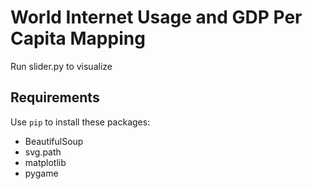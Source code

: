 # World Internet Usage and GDP Per Capita Mapping
Run slider.py to visualize 

## Requirements
Use `pip` to install these packages:

* BeautifulSoup
* svg.path
* matplotlib
* pygame
